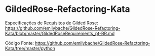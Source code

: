 # GildedRose-Refactoring-Kata

Especificações de Requisitos de Gilded Rose:
https://github.com/emilybache/GildedRose-Refactoring-Kata/blob/master/GildedRoseRequirements_pt-BR.md

Código Fonte:
https://github.com/emilybache/GildedRose-Refactoring-Kata/tree/master/python

